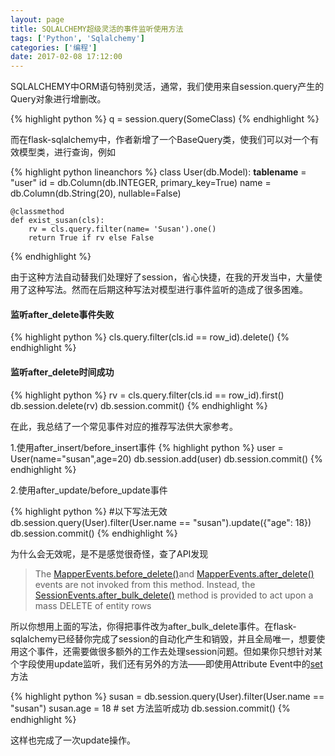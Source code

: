 ```yaml
---
layout: page
title: SQLALCHEMY超级灵活的事件监听使用方法
tags: ['Python', 'Sqlalchemy']
categories: ['编程']
date: 2017-02-08 17:12:00
---
```


SQLALCHEMY中ORM语句特别灵活，通常，我们使用来自session.query产生的Query对象进行增删改。

{% highlight python %}
q = session.query(SomeClass)
{% endhighlight %}

而在flask-sqlalchemy中，作者新增了一个BaseQuery类，使我们可以对一个有效模型类，进行查询，例如

{% highlight python lineanchors %}
class User(db.Model):
    __tablename__ = "user"
    id = db.Column(db.INTEGER, primary_key=True)
    name = db.Column(db.String(20), nullable=False)
	
    @classmethod
    def exist_susan(cls):
        rv = cls.query.filter(name= 'Susan').one()
        return True if rv else False
{% endhighlight %}

由于这种方法自动替我们处理好了session，省心快捷，在我的开发当中，大量使用了这种写法。然而在后期这种写法对模型进行事件监听的造成了很多困难。

#### 监听after_delete事件失败

{% highlight python %}
cls.query.filter(cls.id == row_id).delete()
{% endhighlight %}

#### 监听after_delete时间成功

{% highlight python %}
rv = cls.query.filter(cls.id == row_id).first()
db.session.delete(rv)
db.session.commit()
{% endhighlight %}

在此，我总结了一个常见事件对应的推荐写法供大家参考。

1.使用after_insert/before_insert事件
{% highlight python %}
user = User(name="susan",age=20)
db.session.add(user)
db.session.commit()
{% endhighlight %}

2.使用after_update/before_update事件

{% highlight python %}
\#以下写法无效
db.session.query(User).filter(User.name == "susan").update({"age": 18})
db.session.commit()
{% endhighlight %}

为什么会无效呢，是不是感觉很奇怪，查了API发现

> The [MapperEvents.before_delete()](!https://docs.sqlalchemy.org/en/latest/orm/events.html#sqlalchemy.orm.events.MapperEvents.before_delete)and [MapperEvents.after_delete()](https://docs.sqlalchemy.org/en/latest/orm/events.html#sqlalchemy.orm.events.MapperEvents.after_delete) events are not invoked from this method. Instead, the [SessionEvents.after_bulk_delete()](https://docs.sqlalchemy.org/en/latest/orm/events.html#sqlalchemy.orm.events.SessionEvents.after_bulk_delete) method is provided to act upon a mass DELETE of entity rows

所以你想用上面的写法，你得把事件改为after_bulk_delete事件。在flask-sqlalchemy已经替你完成了session的自动化产生和销毁，并且全局唯一，想要使用这个事件，还需要做很多额外的工作去处理session问题。但如果你只想针对某个字段使用update监听，我们还有另外的方法——即使用Attribute Event中的[set](https://docs.sqlalchemy.org/en/latest/orm/events.html#attribute-events)方法

{% highlight python %}
susan = db.session.query(User).filter(User.name == "susan")
susan.age = 18 # set 方法监听成功
db.session.commit()
{% endhighlight %}

这样也完成了一次update操作。